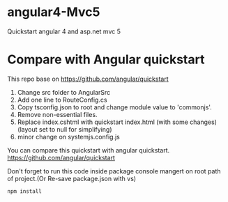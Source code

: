 # angular4-Mvc5
Quickstart angular 4 and asp.net mvc 5 

# Compare with Angular quickstart
This repo base on https://github.com/angular/quickstart
1. Change src folder to AngularSrc
2. Add one line to RouteConfig.cs
3. Copy tsconfig.json to root and change module value to 'commonjs'.
4. Remove non-essential files.
5. Replace index.cshtml with quickstart index.html (with some changes)(layout set to null for simplifying)
6. minor change on systemjs.config.js

You can compare this quickstart with angular quickstart.
https://github.com/angular/quickstart

Don't forget to run this code inside package console mangert on root path of project.(Or Re-save package.json with vs)
```
npm install
```
